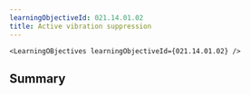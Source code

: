 ```yaml
---
learningObjectiveId: 021.14.01.02
title: Active vibration suppression
---
```


```tsx eval
<LearningOBjectives learningObjectiveId={021.14.01.02} />
```

## Summary
